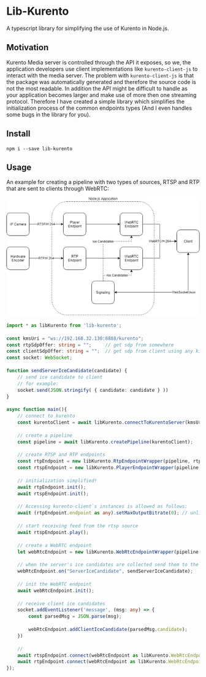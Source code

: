 # Lib-Kurento

A typescript library for simplifying the use of Kurento in Node.js.

## Motivation

Kurento Media server is controlled through the API it exposes, so we, the application developers use client implementations like `kurento-client-js` to interact with the media server.
The problem with `kurento-client-js` is that the package was automatically generated and therefore the source code is not the most readable. In addition the API might be difficult to handle as your application becomes larger and make use of more then one streaming protocol. Therefore I have created a simple library which simplifies the initialization process of the common endpoints types (And I even handles some bugs in the library for you).

## Install

```
npm i --save lib-kurento
```

## Usage

An example for creating a pipeline with two types of sources, RTSP and RTP that are sent to clients through WebRTC:

![Example Design](https://raw.githubusercontent.com/givo/lib-kurento/master/example-design.png)

```typescript
import * as libKurento from 'lib-kurento';

const kmsUri = "ws://192.168.32.130:8888/kurento";
const rtpSdpOffer: string = "";     // get sdp from somewhere
const clientSdpOffer: string = "";  // get sdp from client using any kind of a signaling communication
const socket: WebSocket;

function sendServerIceCandidate(candidate) {
    // send ice candidate to client
    // for example:
    socket.send(JSON.stringify( { candidate: candidate } ))
}

async function main(){
    // connect to kurento
    const kurentoClient = await libKurento.connectToKurentoServer(kmsUri);

    // create a pipeline
    const pipeline = await libKurento.createPipeline(kurentoClient);

    // create RTSP and RTP endpoints
    const rtpEndpoint = new libKurento.RtpEndpointWrapper(pipeline, rtpSdpOffer);
    const rtspEndpoint = new libKurento.PlayerEndpointWrapper(pipeline, { uri: 'rtsp://192.168.1.100/stream1', networkCache: 0 /* low latency */ });

    // initialization simplified!
    await rtpEndpoint.init();
    await rtspEndpoint.init();

    // Accessing kurento-client`s instances is allowed as follows:
    await (rtpEndpoint.endpoint as any).setMaxOutputBitrate(0); // unlimited bitrate

    // start receiving feed from the rtsp source
    await rtspEndpoint.play();

    // create a WebRTC endpoint
    let webRtcEndpoint = new libKurento.WebRtcEndpointWrapper(pipeline, clientSdpOffer);

    // when the server's ice candidates are collected send them to the client
    webRtcEndpoint.on("ServerIceCandidate", sendServerIceCandidate);

    // init the WebRTC endpoint
    await webRtcEndpoint.init();

    // receive client ice candidates
    socket.addEventListener('message', (msg: any) => {
        const parsedMsg = JSON.parse(msg);

        webRtcEndpoint.addClientIceCandidate(parsedMsg.candidate);
    })
    
    // 
    await rtspEndpoint.connect(webRtcEndpoint as libKurento.WebRtcEndpointWrapper);
    await rtpEndpoint.connect(webRtcEndpoint as libKurento.WebRtcEndpointWrapper);
});
```
